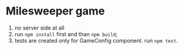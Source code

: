 # Milesweeper game

1. no server side at all
2. run `npm install` first and than `npm build`;
3. tests are created only for GameConfig component. run `npm test`.
